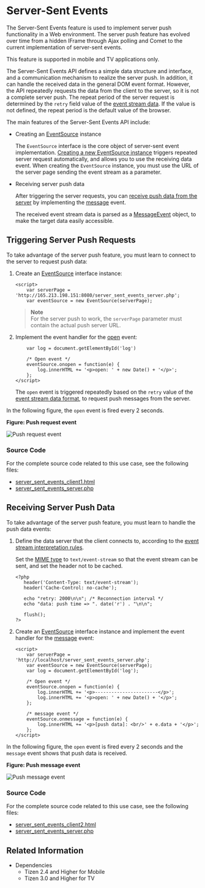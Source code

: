 # Server-Sent Events

The Server-Sent Events feature is used to implement server push functionality in a Web environment. The server push feature has evolved over time from a hidden IFrame through Ajax polling and Comet to the current implementation of server-sent events.

This feature is supported in mobile and TV applications only.

The Server-Sent Events API defines a simple data structure and interface, and a communication mechanism to realize the server push. In addition, it can handle the received data in the general DOM event format. However, the API repeatedly requests the data from the client to the server, so it is not a complete server push. The repeat period of the server request is determined by the `retry` field value of the [event stream data](http://www.w3.org/TR/2015/REC-eventsource-20150203/#event-stream-interpretation). If the value is not defined, the repeat period is the default value of the browser.

The main features of the Server-Sent Events API include:

- Creating an [EventSource](http://www.w3.org/TR/2015/REC-eventsource-20150203/#the-eventsource-interface) instance

  The `EventSource` interface is the core object of server-sent event implementation. [Creating a new EventSource instance](#triggering-server-push-requests) triggers repeated server request automatically, and allows you to use the receiving data event. When creating the `EventSource` instance, you must use the URL of the server page sending the event stream as a parameter.

- Receiving server push data

  After triggering the server requests, you can [receive push data from the server](#receiving-server-push-data) by implementing the [message](http://www.w3.org/TR/2015/REC-eventsource-20150203/#handler-eventsource-onmessage) event.

  The received event stream data is parsed as a [MessageEvent](http://www.w3.org/TR/2015/REC-webmessaging-20150519/#the-messageevent-interfaces) object, to make the target data easily accessible.

## Triggering Server Push Requests

To take advantage of the server push feature, you must learn to connect to the server to request push data:

1. Create an [EventSource](http://www.w3.org/TR/2015/REC-eventsource-20150203/#the-eventsource-interface) interface instance:

   ```
   <script>
       var serverPage = 'http://165.213.198.151:8080/server_sent_events_server.php';
       var eventSource = new EventSource(serverPage);
   ```

   > **Note**  
   > For the server push to work, the `serverPage` parameter must contain the actual push server URL.

2. Implement the event handler for the [open](http://www.w3.org/TR/2015/REC-eventsource-20150203/#handler-eventsource-onopen) event:

   ```
       var log = document.getElementById('log')

       /* Open event */
       eventSource.onopen = function(e) {
           log.innerHTML += '<p>open: ' + new Date() + '</p>';
       };
   </script>
   ```

   The `open` event is triggered repeatedly based on the `retry` value of the [event stream data format](http://www.w3.org/TR/2015/REC-eventsource-20150203/#event-stream-interpretation), to request push messages from the server.

In the following figure, the `open` event is fired every 2 seconds.

**Figure: Push request event**

![Push request event](./media/server-sent_request.png)

### Source Code

For the complete source code related to this use case, see the following files:

- [server_sent_events_client1.html](http://download.tizen.org/misc/examples/w3c_html5/communication/server_sent_events)
- [server_sent_events_server.php](http://download.tizen.org/misc/examples/w3c_html5/communication/server_sent_events)

## Receiving Server Push Data

To take advantage of the server push feature, you must learn to handle the push data events:

1. Define the data server that the client connects to, according to the [event stream interpretation rules](http://www.w3.org/TR/2015/REC-eventsource-20150203/#event-stream-interpretation).

   Set the [MIME type](http://www.w3.org/TR/2015/REC-eventsource-20150203/#text-event-stream) to `text/event-stream` so that the event stream can be sent, and set the header not to be cached.

   ```
   <?php
      header('Content-Type: text/event-stream');
      header('Cache-Control: no-cache');

      echo "retry: 2000\n\n"; /* Reconnection interval */
      echo "data: push time => ". date('r') . "\n\n";

      flush();
   ?>
   ```

2. Create an [EventSource](http://www.w3.org/TR/2015/REC-eventsource-20150203/#the-eventsource-interface) interface instance and implement the event handler for the [message](http://www.w3.org/TR/2015/REC-eventsource-20150203/#handler-eventsource-onmessage) event:

   ```
   <script>
       var serverPage = 'http://localhost/server_sent_events_server.php';
       var eventSource = new EventSource(serverPage);
       var log = document.getElementById('log');

       /* Open event */
       eventSource.onopen = function(e) {
           log.innerHTML += '<p>-----------------------</p>';
           log.innerHTML += '<p>open: ' + new Date() + '</p>';
       };

       /* message event */
       eventSource.onmessage = function(e) {
           log.innerHTML += '<p>[push data]: <br/>' + e.data + '</p>';
       };
   </script>
   ```

In the following figure, the `open` event is fired every 2 seconds and the `message` event shows that push data is received.

**Figure: Push message event**

![Push message event](./media/server-sent_message.png)

### Source Code

For the complete source code related to this use case, see the following files:

- [server_sent_events_client2.html](http://download.tizen.org/misc/examples/w3c_html5/communication/server_sent_events)
- [server_sent_events_server.php](http://download.tizen.org/misc/examples/w3c_html5/communication/server_sent_events)

## Related Information
* Dependencies
  - Tizen 2.4 and Higher for Mobile
  - Tizen 3.0 and Higher for TV
